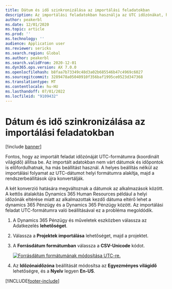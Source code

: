 ```yaml
---
title: Dátum és idő szinkronizálása az importálási feladatokban
description: Az importálási feladatokban használja az UTC időzónákat, hogy elkerülje az időzóna-átalakításokkal kapcsolatos problémákat.
author: peakerbl
ms.date: 12/01/2020
ms.topic: article
ms.prod: ''
ms.technology: ''
audience: Application user
ms.reviewer: sericks
ms.search.region: Global
ms.author: peakerbl
ms.search.validFrom: 2020-12-01
ms.dyn365.ops.version: AX 7.0.0
ms.openlocfilehash: b8faa7b73349c48d3a02b685546b47c4969c6027
ms.sourcegitcommit: 3289478a05040910f356baf1995ce0523d347368
ms.translationtype: MT
ms.contentlocale: hu-HU
ms.lasthandoff: 07/01/2022
ms.locfileid: "9109432"
---
```

# <a name="synchronize-date-and-time-in-import-jobs"></a>Dátum és idő szinkronizálása az importálási feladatokban

[!include [banner](../includes/banner.md)]

Fontos, hogy az importált feladat időzónáját UTC-formátumra (koordinált világidő) állítsa be. Az importált adatokban nem várt dátumok és időpontok is előfordulhatnak, ha más beállítást használ. A helyes beállítás nélkül az importálási folyamat az UTC-dátumot helyi formátumra alakítja, majd a rendszerbeállítások újra konvertálják.

A két konverzió hatására megváltoznak a dátumok az alkalmazások között. A kettős átalakítás Dynamics 365 Human Resources például a helyi időzónák eltérése miatt az alkalmazottak kezdő dátuma eltérő lehet a dynamics 365 Pénzügy és a Dynamics 365 Pénzügy között. Az importálási feladat UTC-formátumra való beállításával ez a probléma megoldódik.

1. A Dynamics 365 Pénzügy és műveletek eszközben válassza az Adatkezelés **lehetőséget**.

2. Válassza a **Projektek importálása** lehetőséget, majd a projektet.

3. A **Forrásdátum formátumban** válassza a **CSV-Unicode** kódot.

   [![Forrásdátum formátumának módosítása UTC-re.](./media/data-source-date-format.png)](./media/data-source-date-format.png)

4. Az **Időzónaidőzóna** beállítását módosítsa az **Egyezményes világidő** lehetőségre, és a **Nyelv** legyen **En-US**.




[!INCLUDE[footer-include](../../../includes/footer-banner.md)]

